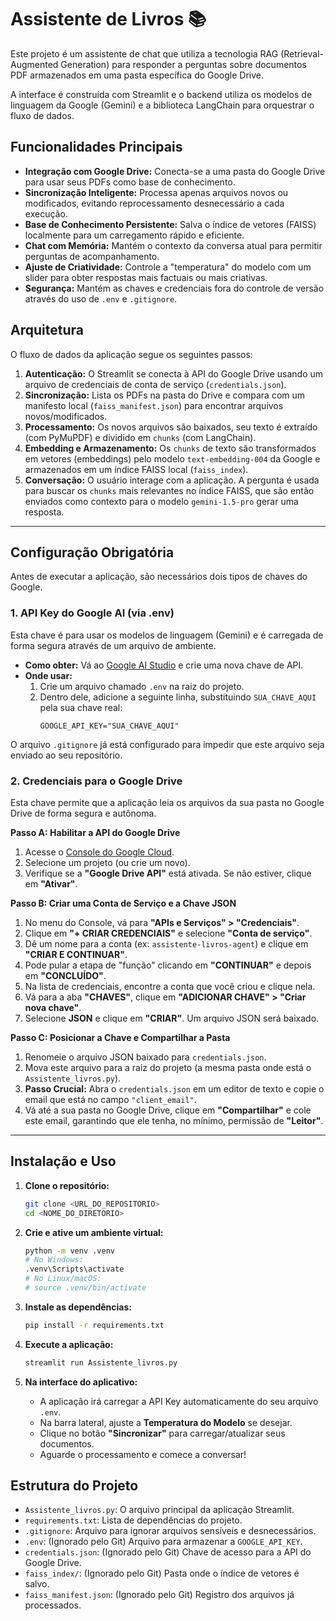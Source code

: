 # Assistente de Livros 📚

Este projeto é um assistente de chat que utiliza a tecnologia RAG (Retrieval-Augmented Generation) para responder a perguntas sobre documentos PDF armazenados em uma pasta específica do Google Drive.

A interface é construída com Streamlit e o backend utiliza os modelos de linguagem da Google (Gemini) e a biblioteca LangChain para orquestrar o fluxo de dados.

## Funcionalidades Principais

- **Integração com Google Drive:** Conecta-se a uma pasta do Google Drive para usar seus PDFs como base de conhecimento.
- **Sincronização Inteligente:** Processa apenas arquivos novos ou modificados, evitando reprocessamento desnecessário a cada execução.
- **Base de Conhecimento Persistente:** Salva o índice de vetores (FAISS) localmente para um carregamento rápido e eficiente.
- **Chat com Memória:** Mantém o contexto da conversa atual para permitir perguntas de acompanhamento.
- **Ajuste de Criatividade:** Controle a "temperatura" do modelo com um slider para obter respostas mais factuais ou mais criativas.
- **Segurança:** Mantém as chaves e credenciais fora do controle de versão através do uso de `.env` e `.gitignore`.

## Arquitetura

O fluxo de dados da aplicação segue os seguintes passos:

1.  **Autenticação:** O Streamlit se conecta à API do Google Drive usando um arquivo de credenciais de conta de serviço (`credentials.json`).
2.  **Sincronização:** Lista os PDFs na pasta do Drive e compara com um manifesto local (`faiss_manifest.json`) para encontrar arquivos novos/modificados.
3.  **Processamento:** Os novos arquivos são baixados, seu texto é extraído (com PyMuPDF) e dividido em `chunks` (com LangChain).
4.  **Embedding e Armazenamento:** Os `chunks` de texto são transformados em vetores (embeddings) pelo modelo `text-embedding-004` da Google e armazenados em um índice FAISS local (`faiss_index`).
5.  **Conversação:** O usuário interage com a aplicação. A pergunta é usada para buscar os `chunks` mais relevantes no índice FAISS, que são então enviados como contexto para o modelo `gemini-1.5-pro` gerar uma resposta.

---

## Configuração Obrigatória

Antes de executar a aplicação, são necessários dois tipos de chaves do Google.

### 1. API Key do Google AI (via .env)

Esta chave é para usar os modelos de linguagem (Gemini) e é carregada de forma segura através de um arquivo de ambiente.

- **Como obter:** Vá ao [Google AI Studio](https://aistudio.google.com/app/apikey) e crie uma nova chave de API.
- **Onde usar:**
    1.  Crie um arquivo chamado `.env` na raiz do projeto.
    2.  Dentro dele, adicione a seguinte linha, substituindo `SUA_CHAVE_AQUI` pela sua chave real:
        ```
        GOOGLE_API_KEY="SUA_CHAVE_AQUI"
        ```
O arquivo `.gitignore` já está configurado para impedir que este arquivo seja enviado ao seu repositório.

### 2. Credenciais para o Google Drive

Esta chave permite que a aplicação leia os arquivos da sua pasta no Google Drive de forma segura e autônoma.

**Passo A: Habilitar a API do Google Drive**

1.  Acesse o [Console do Google Cloud](https://console.cloud.google.com/apis/library/drive.googleapis.com).
2.  Selecione um projeto (ou crie um novo).
3.  Verifique se a **"Google Drive API"** está ativada. Se não estiver, clique em **"Ativar"**.

**Passo B: Criar uma Conta de Serviço e a Chave JSON**

1.  No menu do Console, vá para **"APIs e Serviços" > "Credenciais"**.
2.  Clique em **"+ CRIAR CREDENCIAIS"** e selecione **"Conta de serviço"**.
3.  Dê um nome para a conta (ex: `assistente-livros-agent`) e clique em **"CRIAR E CONTINUAR"**.
4.  Pode pular a etapa de "função" clicando em **"CONTINUAR"** e depois em **"CONCLUÍDO"**.
5.  Na lista de credenciais, encontre a conta que você criou e clique nela.
6.  Vá para a aba **"CHAVES"**, clique em **"ADICIONAR CHAVE" > "Criar nova chave"**.
7.  Selecione **JSON** e clique em **"CRIAR"**. Um arquivo JSON será baixado.

**Passo C: Posicionar a Chave e Compartilhar a Pasta**

1.  Renomeie o arquivo JSON baixado para `credentials.json`.
2.  Mova este arquivo para a raiz do projeto (a mesma pasta onde está o `Assistente_livros.py`).
3.  **Passo Crucial:** Abra o `credentials.json` em um editor de texto e copie o email que está no campo `"client_email"`.
4.  Vá até a sua pasta no Google Drive, clique em **"Compartilhar"** e cole este email, garantindo que ele tenha, no mínimo, permissão de **"Leitor"**.

---

## Instalação e Uso

1.  **Clone o repositório:**
    ```bash
    git clone <URL_DO_REPOSITORIO>
    cd <NOME_DO_DIRETORIO>
    ```

2.  **Crie e ative um ambiente virtual:**
    ```bash
    python -m venv .venv
    # No Windows:
    .venv\Scripts\activate
    # No Linux/macOS:
    # source .venv/bin/activate
    ```

3.  **Instale as dependências:**
    ```bash
    pip install -r requirements.txt
    ```

4.  **Execute a aplicação:**
    ```bash
    streamlit run Assistente_livros.py
    ```

5.  **Na interface do aplicativo:**
    -   A aplicação irá carregar a API Key automaticamente do seu arquivo `.env`.
    -   Na barra lateral, ajuste a **Temperatura do Modelo** se desejar.
    -   Clique no botão **"Sincronizar"** para carregar/atualizar seus documentos.
    -   Aguarde o processamento e comece a conversar!

## Estrutura do Projeto

-   `Assistente_livros.py`: O arquivo principal da aplicação Streamlit.
-   `requirements.txt`: Lista de dependências do projeto.
-   `.gitignore`: Arquivo para ignorar arquivos sensíveis e desnecessários.
-   `.env`: (Ignorado pelo Git) Arquivo para armazenar a `GOOGLE_API_KEY`.
-   `credentials.json`: (Ignorado pelo Git) Chave de acesso para a API do Google Drive.
-   `faiss_index/`: (Ignorado pelo Git) Pasta onde o índice de vetores é salvo.
-   `faiss_manifest.json`: (Ignorado pelo Git) Registro dos arquivos já processados.
